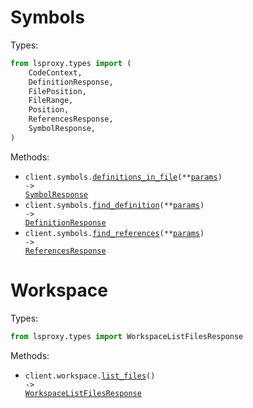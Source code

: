 # Symbols

Types:

```python
from lsproxy.types import (
    CodeContext,
    DefinitionResponse,
    FilePosition,
    FileRange,
    Position,
    ReferencesResponse,
    SymbolResponse,
)
```

Methods:

- <code title="get /symbol/definitions-in-file">client.symbols.<a href="./src/lsproxy/resources/symbols.py">definitions_in_file</a>(\*\*<a href="src/lsproxy/types/symbol_definitions_in_file_params.py">params</a>) -> <a href="./src/lsproxy/types/symbol_response.py">SymbolResponse</a></code>
- <code title="post /symbol/find-definition">client.symbols.<a href="./src/lsproxy/resources/symbols.py">find_definition</a>(\*\*<a href="src/lsproxy/types/symbol_find_definition_params.py">params</a>) -> <a href="./src/lsproxy/types/definition_response.py">DefinitionResponse</a></code>
- <code title="post /symbol/find-references">client.symbols.<a href="./src/lsproxy/resources/symbols.py">find_references</a>(\*\*<a href="src/lsproxy/types/symbol_find_references_params.py">params</a>) -> <a href="./src/lsproxy/types/references_response.py">ReferencesResponse</a></code>

# Workspace

Types:

```python
from lsproxy.types import WorkspaceListFilesResponse
```

Methods:

- <code title="get /workspace/list-files">client.workspace.<a href="./src/lsproxy/resources/workspace.py">list_files</a>() -> <a href="./src/lsproxy/types/workspace_list_files_response.py">WorkspaceListFilesResponse</a></code>
